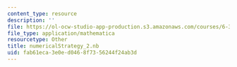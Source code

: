 ```yaml
---
content_type: resource
description: ''
file: https://ol-ocw-studio-app-production.s3.amazonaws.com/courses/6-370-the-battlecode-programming-competition-january-iap-2013/fab61eca3e0ed0468f7356244f24ab3d_numericalStrategy_2.nb
file_type: application/mathematica
resourcetype: Other
title: numericalStrategy_2.nb
uid: fab61eca-3e0e-d046-8f73-56244f24ab3d
---
```

